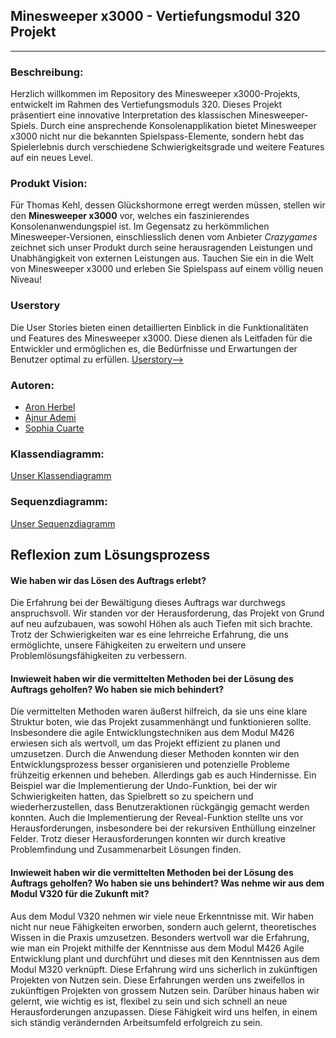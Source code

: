 ## Minesweeper x3000 - Vertiefungsmodul 320 Projekt
---

### Beschreibung:
Herzlich willkommen im Repository des Minesweeper x3000-Projekts, entwickelt im Rahmen des Vertiefungsmoduls 320. Dieses Projekt präsentiert eine innovative Interpretation des klassischen Minesweeper-Spiels. Durch eine ansprechende Konsolenapplikation bietet Minesweeper x3000 nicht nur die bekannten Spielspass-Elemente, sondern hebt das Spielerlebnis durch verschiedene Schwierigkeitsgrade und weitere Features auf ein neues Level.

### Produkt Vision:
Für Thomas Kehl,
dessen Glückshormone erregt werden müssen,
stellen wir den **Minesweeper x3000** vor,
welches ein faszinierendes Konsolenanwendungspiel ist.
Im Gegensatz zu herkömmlichen Minesweeper-Versionen, einschliesslich denen vom Anbieter *Crazygames*
zeichnet sich unser Produkt durch seine herausragenden Leistungen und Unabhängigkeit von externen Leistungen aus.
Tauchen Sie ein in die Welt von Minesweeper x3000 und erleben Sie Spielspass auf einem völlig neuen Niveau!

### Userstory
Die User Stories bieten einen detaillierten Einblick in die Funktionalitäten und Features des Minesweeper x3000. Diese dienen als Leitfaden für die Entwickler und ermöglichen es, die Bedürfnisse und Erwartungen der Benutzer optimal zu erfüllen.
[Userstory-->](https://github.com/ajnurademi/Minesweeper-ajnur-aron-sophia/issues)

### Autoren:
- [Aron Herbel](https://github.com/aronherbel)
- [Ajnur Ademi](https://github.com/ajnurademi)
- [Sophia Cuarte](https://github.com/sophiacuarte)

### Klassendiagramm:
[Unser Klassendiagramm](https://github.com/ajnurademi/Minesweeper-ajnur-aron-sophia/blob/main/Klassendiagramm%20-%20Minesweeper%20(ajnur%2Caron%20%26%20sophia).pdf)

### Sequenzdiagramm:
[Unser Sequenzdiagramm](https://github.com/ajnurademi/Minesweeper-ajnur-aron-sophia/blob/main/Sequenzdiagramm%20Minesweeper%20(ajnur%2C%20aron%20%26%20sophia).pdf)


## Reflexion zum Lösungsprozess

#### Wie haben wir das Lösen des Auftrags erlebt?
Die Erfahrung bei der Bewältigung dieses Auftrags war durchwegs anspruchsvoll. Wir standen vor der Herausforderung, das Projekt von Grund auf neu aufzubauen, was sowohl Höhen als auch Tiefen mit sich brachte. Trotz der Schwierigkeiten war es eine lehrreiche Erfahrung, die uns ermöglichte, unsere Fähigkeiten zu erweitern und unsere Problemlösungsfähigkeiten zu verbessern.

#### Inwieweit haben wir die vermittelten Methoden bei der Lösung des Auftrags geholfen? Wo haben sie mich behindert?
Die vermittelten Methoden waren äußerst hilfreich, da sie uns eine klare Struktur boten, wie das Projekt zusammenhängt und funktionieren sollte. Insbesondere die agile Entwicklungstechniken aus dem Modul M426 erwiesen sich als wertvoll, um das Projekt effizient zu planen und umzusetzen. Durch die Anwendung dieser Methoden konnten wir den Entwicklungsprozess besser organisieren und potenzielle Probleme frühzeitig erkennen und beheben. Allerdings gab es auch Hindernisse. Ein Beispiel war die Implementierung der Undo-Funktion, bei der wir Schwierigkeiten hatten, das Spielbrett so zu speichern und wiederherzustellen, dass Benutzeraktionen rückgängig gemacht werden konnten. Auch die Implementierung der Reveal-Funktion stellte uns vor Herausforderungen, insbesondere bei der rekursiven Enthüllung einzelner Felder. Trotz dieser Herausforderungen konnten wir durch kreative Problemfindung und Zusammenarbeit Lösungen finden.

#### Inwieweit haben wir die vermittelten Methoden bei der Lösung des Auftrags geholfen? Wo haben sie uns behindert? Was nehme wir aus dem Modul V320 für die Zukunft mit?
Aus dem Modul V320 nehmen wir viele neue Erkenntnisse mit. Wir haben nicht nur neue Fähigkeiten erworben, sondern auch gelernt, theoretisches Wissen in die Praxis umzusetzen. Besonders wertvoll war die Erfahrung, wie man ein Projekt mithilfe der Kenntnisse aus dem Modul M426 Agile Entwicklung plant und durchführt und dieses mit den Kenntnissen aus dem Modul M320 verknüpft. Diese Erfahrung wird uns sicherlich in zukünftigen Projekten von Nutzen sein. Diese Erfahrungen werden uns zweifellos in zukünftigen Projekten von grossem Nutzen sein. Darüber hinaus haben wir gelernt, wie wichtig es ist, flexibel zu sein und sich schnell an neue Herausforderungen anzupassen. Diese Fähigkeit wird uns helfen, in einem sich ständig verändernden Arbeitsumfeld erfolgreich zu sein. 

